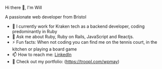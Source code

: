 Hi there 👋, I'm Will

A passionate web developer from Bristol

- 🔭 I currently work for Kraken tech as a backend developer, coding predominantly in Ruby
- 💬 Ask me about Ruby, Ruby on Rails, JavaScript and Reactjs.
- ⚡ Fun facts: When not coding you can find me on the tennis court, in the kitchen or playing a board game
- 📫 How to reach me: [LinkedIn](https://www.linkedin.com/in/will-may-82980a91/ )
- 🔭 Check out my portfolio: (https://troopl.com/wpmay)
